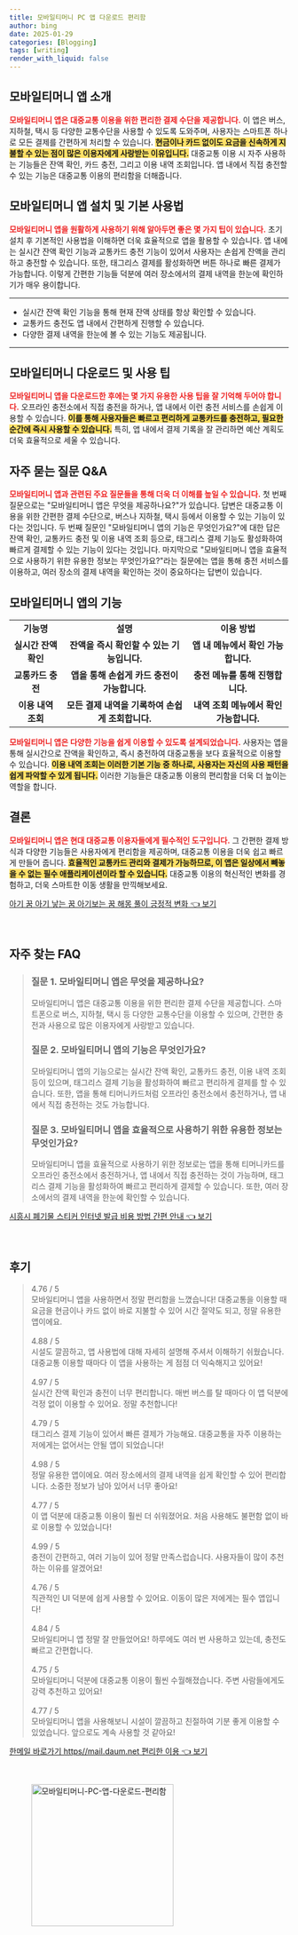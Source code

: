 ```yaml
---
title: 모바일티머니 PC 앱 다운로드 편리함
author: bing
date: 2025-01-29
categories: [Blogging]
tags: [writing]
render_with_liquid: false
---
```



<h2 id='모바일티머니_앱_소개'>모바일티머니 앱 소개</h2>

<p><b><span style="color: #ee2323;">모바일티머니 앱은 대중교통 이용을 위한 편리한 결제 수단을 제공합니다.</span></b> 이 앱은 버스, 지하철, 택시 등 다양한 교통수단을 사용할 수 있도록 도와주며, 사용자는 스마트폰 하나로 모든 결제를 간편하게 처리할 수 있습니다. <b><span style="background-color: #ffe066;">현금이나 카드 없이도 요금을 신속하게 지불할 수 있는 점이 많은 이용자에게 사랑받는 이유입니다.</span></b> 대중교통 이용 시 자주 사용하는 기능들은 잔액 확인, 카드 충전, 그리고 이용 내역 조회입니다. 앱 내에서 직접 충전할 수 있는 기능은 대중교통 이용의 편리함을 더해줍니다.</p>

<h2 id='모바일티머니_앱_설치_및_사용법'>모바일티머니 앱 설치 및 기본 사용법</h2>

<p><b><span style="color: #ee2323;">모바일티머니 앱을 원활하게 사용하기 위해 알아두면 좋은 몇 가지 팁이 있습니다.</span></b> 초기 설치 후 기본적인 사용법을 이해하면 더욱 효율적으로 앱을 활용할 수 있습니다. 앱 내에는 실시간 잔액 확인 기능과 교통카드 충전 기능이 있어서 사용자는 손쉽게 잔액을 관리하고 충전할 수 있습니다. 또한, 태그리스 결제를 활성화하면 버튼 하나로 빠른 결제가 가능합니다. 이렇게 간편한 기능들 덕분에 여러 장소에서의 결제 내역을 한눈에 확인하기가 매우 용이합니다.</p>

<hr />

<ul>
    <li>실시간 잔액 확인 기능을 통해 현재 잔액 상태를 항상 확인할 수 있습니다.</li>
    <li>교통카드 충전도 앱 내에서 간편하게 진행할 수 있습니다.</li>
    <li>다양한 결제 내역을 한눈에 볼 수 있는 기능도 제공됩니다.</li>
</ul>

<hr />

<h2 id='모바일티머니_다운로드_및_사용_팁'>모바일티머니 다운로드 및 사용 팁</h2>

<p><b><span style="color: #ee2323;">모바일티머니 앱을 다운로드한 후에는 몇 가지 유용한 사용 팁을 잘 기억해 두어야 합니다.</span></b> 오프라인 충전소에서 직접 충전을 하거나, 앱 내에서 이런 충전 서비스를 손쉽게 이용할 수 있습니다. <b><span style="background-color: #ffe066;">이를 통해 사용자들은 빠르고 편리하게 교통카드를 충전하고, 필요한 순간에 즉시 사용할 수 있습니다.</span></b> 특히, 앱 내에서 결제 기록을 잘 관리하면 예산 계획도 더욱 효율적으로 세울 수 있습니다.</p>

<h2 id='자주_묻는_질문'>자주 묻는 질문 Q&A</h2>

<p><b><span style="color: #ee2323;">모바일티머니 앱과 관련된 주요 질문들을 통해 더욱 더 이해를 높일 수 있습니다.</span></b> 첫 번째 질문으로는 "모바일티머니 앱은 무엇을 제공하나요?"가 있습니다. 답변은 대중교통 이용을 위한 간편한 결제 수단으로, 버스나 지하철, 택시 등에서 이용할 수 있는 기능이 있다는 것입니다. 두 번째 질문인 "모바일티머니 앱의 기능은 무엇인가요?"에 대한 답은 잔액 확인, 교통카드 충전 및 이용 내역 조회 등으로, 태그리스 결제 기능도 활성화하여 빠르게 결제할 수 있는 기능이 있다는 것입니다. 마지막으로 "모바일티머니 앱을 효율적으로 사용하기 위한 유용한 정보는 무엇인가요?"라는 질문에는 앱을 통해 충전 서비스를 이용하고, 여러 장소의 결제 내역을 확인하는 것이 중요하다는 답변이 있습니다.</p>

<h2 id='모바일티머니_앱의_기능'>모바일티머니 앱의 기능</h2>

<table>
    <tr>
        <td style="text-align: center; height: 17px;"><b>기능명</b></td>
        <td style="text-align: center; height: 17px;"><b>설명</b></td>
        <td style="text-align: center; height: 17px;"><b>이용 방법</b></td>
    </tr>
    <tr>
        <td style="text-align: center; height: 17px;"><b>실시간 잔액 확인</b></td>
        <td style="text-align: center; height: 17px;"><b>잔액을 즉시 확인할 수 있는 기능입니다.</b></td>
        <td style="text-align: center; height: 17px;"><b>앱 내 메뉴에서 확인 가능합니다.</b></td>
    </tr>
    <tr>
        <td style="text-align: center; height: 17px;"><b>교통카드 충전</b></td>
        <td style="text-align: center; height: 17px;"><b>앱을 통해 손쉽게 카드 충전이 가능합니다.</b></td>
        <td style="text-align: center; height: 17px;"><b>충전 메뉴를 통해 진행합니다.</b></td>
    </tr>
    <tr>
        <td style="text-align: center; height: 17px;"><b>이용 내역 조회</b></td>
        <td style="text-align: center; height: 17px;"><b>모든 결제 내역을 기록하여 손쉽게 조회합니다.</b></td>
        <td style="text-align: center; height: 17px;"><b>내역 조회 메뉴에서 확인 가능합니다.</b></td>
    </tr>
</table>

<p><b><span style="color: #ee2323;">모바일티머니 앱은 다양한 기능을 쉽게 이용할 수 있도록 설계되었습니다.</span></b> 사용자는 앱을 통해 실시간으로 잔액을 확인하고, 즉시 충전하여 대중교통을 보다 효율적으로 이용할 수 있습니다. <b><span style="background-color: #ffe066;">이용 내역 조회는 이러한 기본 기능 중 하나로, 사용자는 자신의 사용 패턴을 쉽게 파악할 수 있게 됩니다.</span></b> 이러한 기능들은 대중교통 이용의 편리함을 더욱 더 높이는 역할을 합니다.</p>

<h2 id='결론'>결론</h2>

<p><b><span style="color: #ee2323;">모바일티머니 앱은 현대 대중교통 이용자들에게 필수적인 도구입니다.</span></b> 그 간편한 결제 방식과 다양한 기능들은 사용자에게 편리함을 제공하며, 대중교통 이용을 더욱 쉽고 빠르게 만들어 줍니다. <b><span style="background-color: #ffe066;">효율적인 교통카드 관리와 결제가 가능하므로, 이 앱은 일상에서 빼놓을 수 없는 필수 애플리케이션이라 할 수 있습니다.</span></b> 대중교통 이용의 혁신적인 변화를 경험하고, 더욱 스마트한 이동 생활을 만끽해보세요.</p>


<p><a class="click-button" title="아기 꿈 아기 낳는 꿈 아기보는 꿈 해몽 풀이 긍정적 변화" href="https://blackassets.github.io/posts/%EC%95%84%EA%B8%B0-%EA%BF%88-%EC%95%84%EA%B8%B0-%EB%82%B3%EB%8A%94-%EA%BF%88-%EC%95%84%EA%B8%B0%EB%B3%B4%EB%8A%94-%EA%BF%88-%ED%95%B4%EB%AA%BD-%ED%92%80%EC%9D%B4-%EA%B8%8D%EC%A0%95%EC%A0%81-%EB%B3%80%ED%99%94/" rel="dofollow">아기 꿈 아기 낳는 꿈 아기보는 꿈 해몽 풀이 긍정적 변화 👈 보기</a></p><br>
<h2 id='자주_찾는_FAQ'>자주 찾는 FAQ</h2>
<div itemscope="" itemtype="https://schema.org/FAQPage"> 
<blockquote> 
<div itemscope="" itemprop="mainEntity" itemtype="https://schema.org/Question"> 
<h3 itemprop="name">질문 1. 모바일티머니 앱은 무엇을 제공하나요?</h3> 
<div itemscope="" itemprop="acceptedAnswer" itemtype="https://schema.org/Answer"> 
<span itemprop="text"> 
<p>모바일티머니 앱은 대중교통 이용을 위한 편리한 결제 수단을 제공합니다. 스마트폰으로 버스, 지하철, 택시 등 다양한 교통수단을 이용할 수 있으며, 간편한 충전과 사용으로 많은 이용자에게 사랑받고 있습니다.</p> 
</span> 
</div> 
</div> 

<div itemscope="" itemprop="mainEntity" itemtype="https://schema.org/Question"> 
<h3 itemprop="name">질문 2. 모바일티머니 앱의 기능은 무엇인가요?</h3> 
<div itemscope="" itemprop="acceptedAnswer" itemtype="https://schema.org/Answer"> 
<span itemprop="text"> 
<p>모바일티머니 앱의 기능으로는 실시간 잔액 확인, 교통카드 충전, 이용 내역 조회 등이 있으며, 태그리스 결제 기능을 활성화하여 빠르고 편리하게 결제를 할 수 있습니다. 또한, 앱을 통해 티머니카드처럼 오프라인 충전소에서 충전하거나, 앱 내에서 직접 충전하는 것도 가능합니다.</p> 
</span> 
</div> 
</div> 

<div itemscope="" itemprop="mainEntity" itemtype="https://schema.org/Question"> 
<h3 itemprop="name">질문 3. 모바일티머니 앱을 효율적으로 사용하기 위한 유용한 정보는 무엇인가요?</h3> 
<div itemscope="" itemprop="acceptedAnswer" itemtype="https://schema.org/Answer"> 
<span itemprop="text"> 
<p>모바일티머니 앱을 효율적으로 사용하기 위한 정보로는 앱을 통해 티머니카드를 오프라인 충전소에서 충전하거나, 앱 내에서 직접 충전하는 것이 가능하며, 태그리스 결제 기능을 활성화하여 빠르고 편리하게 결제할 수 있습니다. 또한, 여러 장소에서의 결제 내역을 한눈에 확인할 수 있습니다.</p> 
</span> 
</div> 
</div> 
</blockquote> 
</div>
<p><a class="click-button" title="시흥시 폐기물 스티커 인터넷 발급 비용 방법 간편 안내" href="https://blackassets.github.io/posts/%EC%8B%9C%ED%9D%A5%EC%8B%9C-%ED%8F%90%EA%B8%B0%EB%AC%BC-%EC%8A%A4%ED%8B%B0%EC%BB%A4-%EC%9D%B8%ED%84%B0%EB%84%B7-%EB%B0%9C%EA%B8%89-%EB%B9%84%EC%9A%A9-%EB%B0%A9%EB%B2%95-%EA%B0%84%ED%8E%B8-%EC%95%88%EB%82%B4/" rel="dofollow">시흥시 폐기물 스티커 인터넷 발급 비용 방법 간편 안내 👈 보기</a></p><br>
<h2 id='후기'>후기</h2>
<div itemscope itemtype="https://schema.org/Product">
  <blockquote>
  <div itemprop="review" itemscope itemtype="https://schema.org/Review">
      <div itemprop="reviewRating" itemscope itemtype="https://schema.org/Rating"> <span itemprop="ratingValue">4.76</span> / <span itemprop="bestRating">5</span> </div>
      <span itemprop="reviewBody">모바일티머니 앱을 사용하면서 정말 편리함을 느꼈습니다! 대중교통을 이용할 때 요금을 현금이나 카드 없이 바로 지불할 수 있어 시간 절약도 되고, 정말 유용한 앱이에요.</span>
  </div>
  <br>
  <div itemprop="review" itemscope itemtype="https://schema.org/Review">
      <div itemprop="reviewRating" itemscope itemtype="https://schema.org/Rating"> <span itemprop="ratingValue">4.88</span> / <span itemprop="bestRating">5</span> </div>
      <span itemprop="reviewBody">시설도 깔끔하고, 앱 사용법에 대해 자세히 설명해 주셔서 이해하기 쉬웠습니다. 대중교통 이용할 때마다 이 앱을 사용하는 게 점점 더 익숙해지고 있어요!</span>
  </div>
  <br>
  <div itemprop="review" itemscope itemtype="https://schema.org/Review">
      <div itemprop="reviewRating" itemscope itemtype="https://schema.org/Rating"> <span itemprop="ratingValue">4.97</span> / <span itemprop="bestRating">5</span> </div>
      <span itemprop="reviewBody">실시간 잔액 확인과 충전이 너무 편리합니다. 매번 버스를 탈 때마다 이 앱 덕분에 걱정 없이 이용할 수 있어요. 정말 추천합니다!</span>
  </div>
  <br>
  <div itemprop="review" itemscope itemtype="https://schema.org/Review">
      <div itemprop="reviewRating" itemscope itemtype="https://schema.org/Rating"> <span itemprop="ratingValue">4.79</span> / <span itemprop="bestRating">5</span> </div>
      <span itemprop="reviewBody">태그리스 결제 기능이 있어서 빠른 결제가 가능해요. 대중교통을 자주 이용하는 저에게는 없어서는 안될 앱이 되었습니다!</span>
  </div>
  <br>
  <div itemprop="review" itemscope itemtype="https://schema.org/Review">
      <div itemprop="reviewRating" itemscope itemtype="https://schema.org/Rating"> <span itemprop="ratingValue">4.98</span> / <span itemprop="bestRating">5</span> </div>
      <span itemprop="reviewBody">정말 유용한 앱이에요. 여러 장소에서의 결제 내역을 쉽게 확인할 수 있어 편리합니다. 소중한 정보가 남아 있어서 너무 좋아요!</span>
  </div>
  <br>
  <div itemprop="review" itemscope itemtype="https://schema.org/Review">
      <div itemprop="reviewRating" itemscope itemtype="https://schema.org/Rating"> <span itemprop="ratingValue">4.77</span> / <span itemprop="bestRating">5</span> </div>
      <span itemprop="reviewBody">이 앱 덕분에 대중교통 이용이 훨씬 더 쉬워졌어요. 처음 사용해도 불편함 없이 바로 이용할 수 있었습니다!</span>
  </div>
  <br>
  <div itemprop="review" itemscope itemtype="https://schema.org/Review">
      <div itemprop="reviewRating" itemscope itemtype="https://schema.org/Rating"> <span itemprop="ratingValue">4.99</span> / <span itemprop="bestRating">5</span> </div>
      <span itemprop="reviewBody">충전이 간편하고, 여러 기능이 있어 정말 만족스럽습니다. 사용자들이 많이 추천하는 이유를 알겠어요!</span>
  </div>
  <br>
  <div itemprop="review" itemscope itemtype="https://schema.org/Review">
      <div itemprop="reviewRating" itemscope itemtype="https://schema.org/Rating"> <span itemprop="ratingValue">4.76</span> / <span itemprop="bestRating">5</span> </div>
      <span itemprop="reviewBody">직관적인 UI 덕분에 쉽게 사용할 수 있어요. 이동이 많은 저에게는 필수 앱입니다!</span>
  </div>
  <br>
  <div itemprop="review" itemscope itemtype="https://schema.org/Review">
      <div itemprop="reviewRating" itemscope itemtype="https://schema.org/Rating"> <span itemprop="ratingValue">4.84</span> / <span itemprop="bestRating">5</span> </div>
      <span itemprop="reviewBody">모바일티머니 앱 정말 잘 만들었어요! 하루에도 여러 번 사용하고 있는데, 충전도 빠르고 간편합니다.</span>
  </div>
  <br>
  <div itemprop="review" itemscope itemtype="https://schema.org/Review">
      <div itemprop="reviewRating" itemscope itemtype="https://schema.org/Rating"> <span itemprop="ratingValue">4.75</span> / <span itemprop="bestRating">5</span> </div>
      <span itemprop="reviewBody">모바일티머니 덕분에 대중교통 이용이 훨씬 수월해졌습니다. 주변 사람들에게도 강력 추천하고 있어요!</span>
  </div>
  <br>
  <div itemprop="review" itemscope itemtype="https://schema.org/Review">
      <div itemprop="reviewRating" itemscope itemtype="https://schema.org/Rating"> <span itemprop="ratingValue">4.77</span> / <span itemprop="bestRating">5</span> </div>
      <span itemprop="reviewBody">모바일티머니 앱을 사용해보니 시설이 깔끔하고 친절하여 기분 좋게 이용할 수 있었습니다. 앞으로도 계속 사용할 것 같아요!</span>
  </div>
  </blockquote>
</div>
<p><a class="click-button" title="한메일 바로가기 https//mail.daum.net 편리한 이용" href="https://blackassets.github.io/posts/%ED%95%9C%EB%A9%94%EC%9D%BC-%EB%B0%94%EB%A1%9C%EA%B0%80%EA%B8%B0-httpsmail.daum.net-%ED%8E%B8%EB%A6%AC%ED%95%9C-%EC%9D%B4%EC%9A%A9/" rel="dofollow">한메일 바로가기 https//mail.daum.net 편리한 이용 👈 보기</a></p><br>
<figure class="image"><img src="https://blackassets.github.io/assets/img/thumbnail/모바일티머니-PC-앱-다운로드-편리함.webp" alt="모바일티머니-PC-앱-다운로드-편리함" width="256" height="256"></figure>